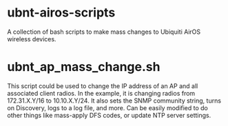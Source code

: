 # ubnt-airos-scripts
A collection of bash scripts to make mass changes to Ubiquiti AirOS wireless devices.

# ubnt_ap_mass_change.sh
This script could be used to change the IP address of an AP and all associated client radios. In the example, it is changing radios from 172.31.X.Y/16 to 10.10.X.Y/24. It also sets the SNMP community string, turns on Discovery, logs to a log file, and more. Can be easily modified to do other things like mass-apply DFS codes, or update NTP server settings. 

